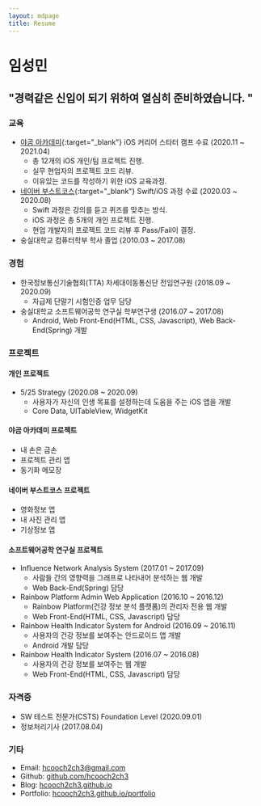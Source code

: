 ```yaml
---
layout: mdpage
title: Resume
---
```


# 임성민
## "경력같은 신입이 되기 위하여 열심히 준비하였습니다. "
### 교육
- [야곰 아카데미](https://www.yagom-academy.kr/){:target="_blank"} iOS 커리어 스타터 캠프 수료 (2020.11 ~ 2021.04)
    - 총 12개의 iOS 개인/팀 프로젝트 진행.
    - 실무 현업자의 프로젝트 코드 리뷰.
    - 이유있는 코드를 작성하기 위한 iOS 교육과정.
- [네이버 부스트코스](https://www.boostcourse.org/mo326){:target="_blank"} Swift/iOS 과정 수료 (2020.03 ~ 2020.08)
    - Swift 과정은 강의를 듣고 퀴즈를 맞추는 방식.
    - iOS 과정은 총 5개의 개인 프로젝트 진행.
    - 현업 개발자의 프로젝트 코드 리뷰 후 Pass/Fail이 결정.
- 숭실대학교 컴퓨터학부 학사 졸업 (2010.03 ~ 2017.08)

### 경험
- 한국정보통신기술협회(TTA) 차세대이동통신단 전임연구원 (2018.09 ~ 2020.09)
    - 자급제 단말기 시험인증 업무 담당
- 숭실대학교 소프트웨어공학 연구실 학부연구생 (2016.07 ~ 2017.08)
    - Android, Web Front-End(HTML, CSS, Javascript), Web Back-End(Spring) 개발

### 프로젝트
#### 개인 프로젝트
- 5/25 Strategy (2020.08 ~ 2020.09)
    - 사용자가 자신의 인생 목표를 설정하는데 도움을 주는 iOS 앱을 개발
    - Core Data, UITableView, WidgetKit
    
#### 야곰 아카데미 프로젝트
- 내 손은 금손
- 프로젝트 관리 앱
- 동기화 메모장

#### 네이버 부스트코스 프로젝트
- 영화정보 앱
- 내 사진 관리 앱
- 기상정보 앱

#### 소프트웨어공학 연구실 프로젝트
- Influence Network Analysis System (2017.01 ~ 2017.09)
    - 사람들 간의 영향력을 그래프로 나타내어 분석하는 웹 개발
    - Web Back-End(Spring) 담당
- Rainbow Platform Admin Web Application (2016.10 ~ 2016.12)
    - Rainbow Platform(건강 정보 분석 플랫폼)의 관리자 전용 웹 개발
    - Web Front-End(HTML, CSS, Javascript) 담당
- Rainbow Health Indicator System for Android (2016.09 ~ 2016.11)
    - 사용자의 건강 정보를 보여주는 안드로이드 앱 개발
    - Android 개발 담당
- Rainbow Health Indicator System (2016.07 ~ 2016.08)
    - 사용자의 건강 정보를 보여주는 웹 개발
    - Web Front-End(HTML, CSS, Javascript) 담당

### 자격증
- SW 테스트 전문가(CSTS) Foundation Level (2020.09.01)
- 정보처리기사 (2017.08.04)

### 기타
- Email: hcooch2ch3@gmail.com
- Github: [github.com/hcooch2ch3](https://github.com/hcooch2ch3)    
- Blog: [hcooch2ch3.github.io](https://hcooch2ch3.github.io)  
- Portfolio: [hcooch2ch3.github.io/portfolio](https://hcooch2ch3.github.io/portfolio) 
